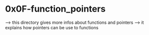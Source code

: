 #   0x0F-function_pointers
--> this directory gives more infos about functions and pointers
--> it explains how pointers can be use to functions
